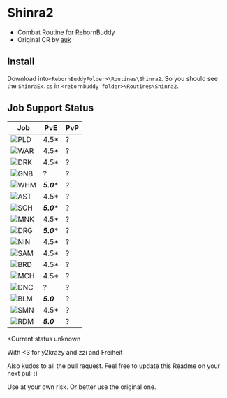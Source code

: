 ﻿# Shinra2

 - Combat Routine for RebornBuddy
 - Original CR by [auk](https://github.com/aukon/Shinra)

## Install

Download into`<RebornBuddyFolder>\Routines\Shinra2`.
So you should see the `ShinraEx.cs`  in `<rebornbuddy folder>\Routines\Shinra2`.

## Job Support Status

|Job|PvE|PvP|
|--|--|--|
|![PLD](https://i.imgur.com/u627R4Z.png)| 4.5* |?|
| ![WAR](https://i.imgur.com/YYL973s.png) | 4.5* |?|
| ![DRK](https://i.imgur.com/aoGrDnT.png) | 4.5* |?|
| ![GNB](https://i.imgur.com/yu8gtk8.png) | ? |?|
| ![WHM](https://i.imgur.com/wqK5obw.png) | ***5.0**** |?|
| ![AST](https://i.imgur.com/9oUCKUm.png) | 4.5* |?|
| ![SCH](https://i.imgur.com/M1WjOO8.png) | ***5.0**** |?|
| ![MNK](https://i.imgur.com/UBs3T6K.png) | 4.5* |?|
| ![DRG](https://i.imgur.com/DEoeugi.png) | ***5.0**** |?|
| ![NIN](https://i.imgur.com/Li0uJx2.png) | 4.5* |?|
| ![SAM](https://i.imgur.com/dqdzpVI.png) | 4.5* |?|
| ![BRD](https://i.imgur.com/jbsqctJ.png) | 4.5* |?|
| ![MCH](https://i.imgur.com/zr3zWkj.png) | 4.5* |?|
| ![DNC](https://i.imgur.com/zSbRvhu.png) | ? |?|
| ![BLM](https://i.imgur.com/Ow0iuBQ.png) | ***5.0*** |?|
| ![SMN](https://i.imgur.com/W6cu7WL.png) | 4.5* |?|
| ![RDM](https://i.imgur.com/zza5SV5.png) | ***5.0*** |?|

*Current status unknown

With <3 for y2krazy and zzi and Freiheit

Also kudos to all the pull request. Feel free to update this Readme on your next pull :)

Use at your own risk. Or better use the original one.
